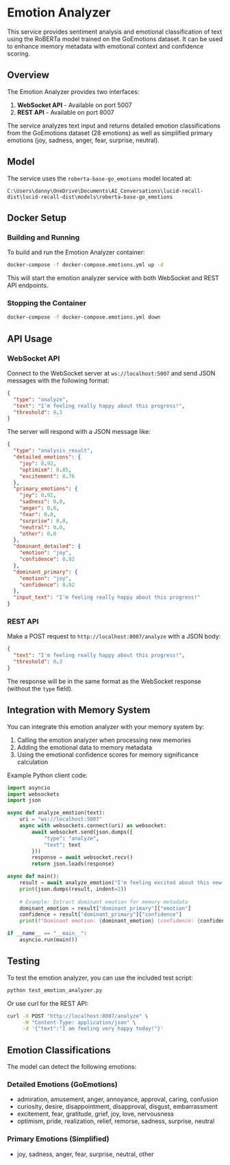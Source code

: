 # Emotion Analyzer

This service provides sentiment analysis and emotional classification of text using the RoBERTa model trained on the GoEmotions dataset. It can be used to enhance memory metadata with emotional context and confidence scoring.

## Overview

The Emotion Analyzer provides two interfaces:

1. **WebSocket API** - Available on port 5007
2. **REST API** - Available on port 8007

The service analyzes text input and returns detailed emotion classifications from the GoEmotions dataset (28 emotions) as well as simplified primary emotions (joy, sadness, anger, fear, surprise, neutral).

## Model

The service uses the `roberta-base-go_emotions` model located at:

```
C:\Users\danny\OneDrive\Documents\AI_Conversations\lucid-recall-dist\lucid-recall-dist\models\roberta-base-go_emotions
```

## Docker Setup

### Building and Running

To build and run the Emotion Analyzer container:

```bash
docker-compose -f docker-compose.emotions.yml up -d
```

This will start the emotion analyzer service with both WebSocket and REST API endpoints.

### Stopping the Container

```bash
docker-compose -f docker-compose.emotions.yml down
```

## API Usage

### WebSocket API

Connect to the WebSocket server at `ws://localhost:5007` and send JSON messages with the following format:

```json
{
  "type": "analyze",
  "text": "I'm feeling really happy about this progress!",
  "threshold": 0.3
}
```

The server will respond with a JSON message like:

```json
{
  "type": "analysis_result",
  "detailed_emotions": {
    "joy": 0.92,
    "optimism": 0.85,
    "excitement": 0.76
  },
  "primary_emotions": {
    "joy": 0.92,
    "sadness": 0.0,
    "anger": 0.0,
    "fear": 0.0,
    "surprise": 0.0,
    "neutral": 0.0,
    "other": 0.0
  },
  "dominant_detailed": {
    "emotion": "joy",
    "confidence": 0.92
  },
  "dominant_primary": {
    "emotion": "joy",
    "confidence": 0.92
  },
  "input_text": "I'm feeling really happy about this progress!"
}
```

### REST API

Make a POST request to `http://localhost:8007/analyze` with a JSON body:

```json
{
  "text": "I'm feeling really happy about this progress!",
  "threshold": 0.3
}
```

The response will be in the same format as the WebSocket response (without the `type` field).

## Integration with Memory System

You can integrate this emotion analyzer with your memory system by:

1. Calling the emotion analyzer when processing new memories
2. Adding the emotional data to memory metadata
3. Using the emotional confidence scores for memory significance calculation

Example Python client code:

```python
import asyncio
import websockets
import json

async def analyze_emotion(text):
    uri = "ws://localhost:5007"
    async with websockets.connect(uri) as websocket:
        await websocket.send(json.dumps({
            "type": "analyze",
            "text": text
        }))
        response = await websocket.recv()
        return json.loads(response)

async def main():
    result = await analyze_emotion("I'm feeling excited about this new project!")
    print(json.dumps(result, indent=2))
    
    # Example: Extract dominant emotion for memory metadata
    dominant_emotion = result["dominant_primary"]["emotion"]
    confidence = result["dominant_primary"]["confidence"]
    print(f"Dominant emotion: {dominant_emotion} (confidence: {confidence:.2f})")

if __name__ == "__main__":
    asyncio.run(main())
```

## Testing

To test the emotion analyzer, you can use the included test script:

```bash
python test_emotion_analyzer.py
```

Or use curl for the REST API:

```bash
curl -X POST "http://localhost:8007/analyze" \
     -H "Content-Type: application/json" \
     -d '{"text":"I am feeling very happy today!"}'
```

## Emotion Classifications

The model can detect the following emotions:

### Detailed Emotions (GoEmotions)
- admiration, amusement, anger, annoyance, approval, caring, confusion
- curiosity, desire, disappointment, disapproval, disgust, embarrassment
- excitement, fear, gratitude, grief, joy, love, nervousness
- optimism, pride, realization, relief, remorse, sadness, surprise, neutral

### Primary Emotions (Simplified)
- joy, sadness, anger, fear, surprise, neutral, other
